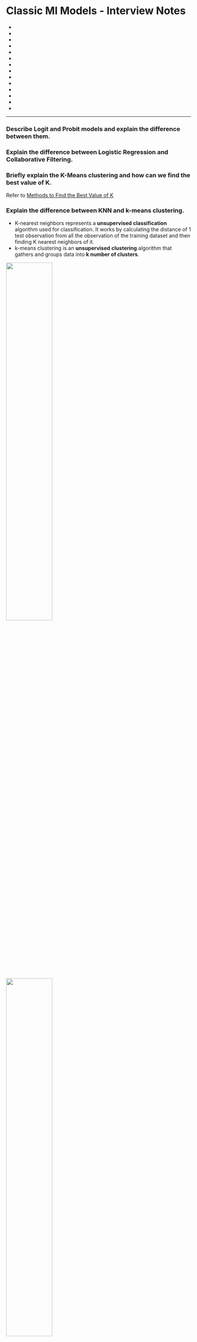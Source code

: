 # Classic Ml Models - Interview Notes

- []()
- []()
- []()
- []()
- []()
- []()
- []()
- []()
- []()
- []()
- []()
- []()
- []()
- []()

---

### Describe Logit and Probit models and explain the difference between them.

### Explain the difference between Logistic Regression and Collaborative Filtering.

### Briefly explain the K-Means clustering and how can we find the best value of K.

Refer to [Methods to Find the Best Value of K](docs/ml/ml-algorithms.md#methods-to-find-the-best-value-of-k)

### Explain the difference between KNN and k-means clustering.

- K-nearest neighbors represents a **unsupervised** **classification** algorithm used for classification.  It works by calculating the distance of 1 test observation from all the observation of the training dataset and then finding K nearest neighbors of it.
- k-means clustering is an **unsupervised** **clustering** algorithm that gathers and groups data into **k number of clusters**.

<img src="https://www.kdnuggets.com/wp-content/uploads/popular-knn-metrics-0.png" width="50%" height="50%" />
<img src="https://pythonprogramminglanguage.com/wp-content/uploads/2019/07/clustering.png" width="50%" height="50%" />

### For k-means or kNN, why do we use Euclidean distance over Manhattan distance?

### Explain the difference between the normal soft margin SVM and SVM with a linear kernel.

### What is the Bayes’ Theorem? Why do we use it?
### What are Naive Bayes classifiers? Why do we use them?

### You build a random forest model with 10,000 trees. Training error as at 0.00, but the validation error is 34.23. Explain what went wrong.

Your model is likely overfitted. A training error of 0.00 means that the classifier has mimicked training data patterns. This means that they aren’t available for our unseen data, returning a higher error.

When using random forest, this will occur if we use a large number of trees.

### Describe the motivation behind random forests.


###  You are told that your regression model is suffering from multicollinearity. How do verify this is true and build a better model?

You should create a correlation matrix to identify and remove variables with a correlation above 75%. Keep in mind that our threshold here is subjective.

You could also calculate VIF (variance inflation factor) to check for the presence of multicollinearity. A VIF value greater than or equal to 4 suggests that there is no multicollinearity. A value less than or equal to 10 tells us there are serious multicollinearity issues.

You can’t just remove variables, so you should use a penalized regression model or add random noise in the correlated variables, but this approach is less ideal.

### Difference between bagging and boosting.

**Ensemble** combines several models to create a strong learner, thus reducing the bias and/or variance of the individual models.

**Bagging** is one such ensemble model which creates different training subsets from the training data with replacement. In this way, the same algorithm with a similar set of hyperparameters is exposed to different subsets of the training data, resulting in a slight difference between the individual models. The predictions of these individual models are combined by taking the average of all the values for regression or a majority vote for a classification problem. Random forest is an example of the bagging method.

<img src="https://images.upgrad.com/7129ac5a-b368-44bb-927a-1b23858ff03b-bagging.png" width="60%" height="60%" />

**Boosting** is another popular approach to ensembling. This technique combines individual models into a strong learner by creating sequential models such that the final model has a higher accuracy than the individual models.

Individual models are called **weak learners**. 

<img src="https://images.upgrad.com/4c620d9a-d65a-4dee-8d60-8c894aa1f7e1-Boosting.png" width="60%" height="60%" />

**AdaBoost** - **Decision stump** is one such weak learner when talking about a shallow decision tree having a depth of only 1. Weak learners are combined sequentially such that each subsequent model corrects the mistakes of the previous model, resulting in a strong overall model that gives good predictions. [Upgrad AdaBoost Notebook](https://github.com/ContentUpgrad/Boosting/blob/main/Introduction%20to%20Boosting/Adaboost-Classifier-Updated.ipynb) & [AdaBoost Regression](https://github.com/ContentUpgrad/Boosting/blob/main/Introduction%20to%20Boosting/Adaboost_Regression.ipynb)

In **AdaBoost**, more weight is given to the datapoints which are misclassified/wrongly predicted earlier. **Gradient Boosting** performs the same by using gradients in the loss function.

**XGBoost** 

- **Parallel Computing**: When you run XGBoost, by default it would use all the cores of your laptop/machine enabling its capacity to do parallel computation.
- **Tree pruning using depth first approach**: XGBoost uses ‘max_depth’ parameter as specified instead of criterion first, and starts pruning trees backward. 
- **Missing Values**: XGBoost is designed to handle missing values internally. The missing values are treated in such a manner that any trend in missing values (if it exists)  is captured by the model.
- **Regularization**: The biggest advantage of XGBoost is that it uses regularisation in its objective function which helps to controls the overfitting and simplicity of the model,  leading to better performance.

XGBoost Hyperparameters - Learning Rate, Number of Trees and **Subsampling**, γ - Gamma is a parameter used to control the pruning of the tree.

**Subsampling** is training the model in each iteration on a fraction of data 

<img src="https://images.upgrad.com/22babbc4-5403-4af6-9ee4-ef3c07e8a46f-xgboost.gif" />

Reference: [Upgrad Notes](https://learn.upgrad.com/course/4701/segment/44323/263918/806828/4055282) 

### What are the differences and similarities between gradient boosting and random forest?

### Why does XGBoost perform better than SVM?

XGBoost is an ensemble method that uses many trees. This means it improves as it repeats itself.

SVM is a linear separator. So, if our data is not linearly separable, SVM requires a Kernel to get the data to a state where it can be separated. This can limit us, as there is not a perfect Kernel for every given dataset.

